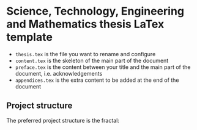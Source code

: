 # Science, Technology, Engineering and Mathematics thesis LaTex template

- `thesis.tex` is the file you want to rename and configure
- `content.tex` is the skeleton of the main part of the document
- `preface.tex` is the content between your title and the main part of the
document, i.e. acknowledgements
- `appendices.tex` is the extra content to be added at the end of the document

## Project structure
The preferred project structure is the fractal: